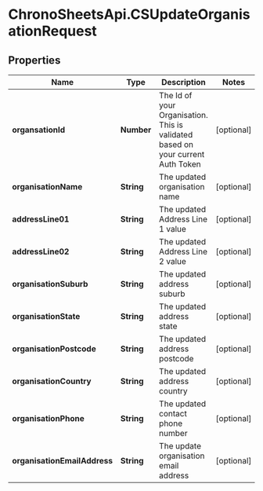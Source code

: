 # ChronoSheetsApi.CSUpdateOrganisationRequest

## Properties
Name | Type | Description | Notes
------------ | ------------- | ------------- | -------------
**organsationId** | **Number** | The Id of your Organisation.  This is validated based on your current Auth Token | [optional] 
**organisationName** | **String** | The updated organisation name | [optional] 
**addressLine01** | **String** | The updated Address Line 1 value | [optional] 
**addressLine02** | **String** | The updated Address Line 2 value | [optional] 
**organisationSuburb** | **String** | The updated address suburb | [optional] 
**organisationState** | **String** | The updated address state | [optional] 
**organisationPostcode** | **String** | The updated address postcode | [optional] 
**organisationCountry** | **String** | The updated address country | [optional] 
**organisationPhone** | **String** | The updated contact phone number | [optional] 
**organisationEmailAddress** | **String** | The update organisation email address | [optional] 


